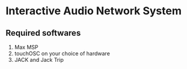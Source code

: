 # Interactive Audio Network System

## Required softwares
1. Max MSP
2. touchOSC on your choice of hardware
3. JACK and Jack Trip


